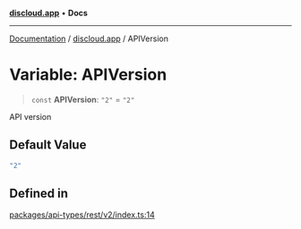 [**discloud.app**](../README.md) • **Docs**

***

[Documentation](../../packages.md) / [discloud.app](../README.md) / APIVersion

# Variable: APIVersion

> `const` **APIVersion**: `"2"` = `"2"`

API version

## Default Value

```ts
"2"
```

## Defined in

[packages/api-types/rest/v2/index.ts:14](https://github.com/discloud/discloud.app/blob/e957c12968777c01a56e127121040f7eaaf9b803/packages/api-types/rest/v2/index.ts#L14)
